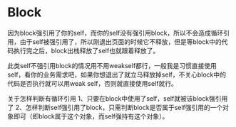 # Block


因为block强引用了你的self，而你的self没有强引用block，所以不会造成循环引用，由于self被强引用了，所以刚退出页面的时候它不释放，但是等block中的代码执行完之后，block出栈释放了self也就跟着释放了。

此类self不强引用block的情况用不用weakself都行，一般我是习惯直接使用self，看你的业务需求吧，如果你想退出了就立马释放掉self，不关心block中的代码是否执行就可以用weak self，否则就直接使用self就行。

关于怎样判断有循环引用
1、只要在block中使用了self，self就被该block强引用了
2、怎样判断self强引用了block，只需判断block是否属于self强引用的一个对象即可（即block属于这个对象，而self强持有这个对象）。 

